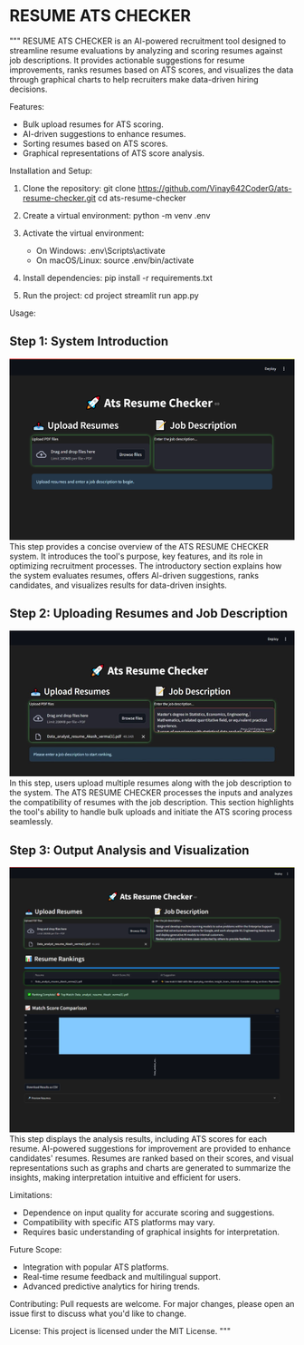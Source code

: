 # RESUME ATS CHECKER

"""
RESUME ATS CHECKER is an AI-powered recruitment tool designed to streamline resume evaluations by analyzing and scoring resumes against job descriptions. It provides actionable suggestions for resume improvements, ranks resumes based on ATS scores, and visualizes the data through graphical charts to help recruiters make data-driven hiring decisions.

Features:
- Bulk upload resumes for ATS scoring.
- AI-driven suggestions to enhance resumes.
- Sorting resumes based on ATS scores.
- Graphical representations of ATS score analysis.

Installation and Setup:
1. Clone the repository:
    git clone https://github.com/Vinay642CoderG/ats-resume-checker.git
    cd ats-resume-checker

2. Create a virtual environment:
    python -m venv .env

3. Activate the virtual environment:
   - On Windows:
     .env\Scripts\activate
   - On macOS/Linux:
     source .env/bin/activate

4. Install dependencies:
    pip install -r requirements.txt

5. Run the project:
    cd project
    streamlit run app.py

Usage:

Step 1: System Introduction
--------------------------------
![Step 1](static/img/ats_preview1.png)
This step provides a concise overview of the ATS RESUME CHECKER system. It introduces the tool's purpose, key features, and its role in optimizing recruitment processes. The introductory section explains how the system evaluates resumes, offers AI-driven suggestions, ranks candidates, and visualizes results for data-driven insights.

Step 2: Uploading Resumes and Job Description
---------------------------------------------
![Step 2](static/img/ats_preview2.jpg)
In this step, users upload multiple resumes along with the job description to the system. The ATS RESUME CHECKER processes the inputs and analyzes the compatibility of resumes with the job description. This section highlights the tool's ability to handle bulk uploads and initiate the ATS scoring process seamlessly.

Step 3: Output Analysis and Visualization
-----------------------------------------
![Step 3](static/img/ats_preview3.png)
This step displays the analysis results, including ATS scores for each resume. AI-powered suggestions for improvement are provided to enhance candidates' resumes. Resumes are ranked based on their scores, and visual representations such as graphs and charts are generated to summarize the insights, making interpretation intuitive and efficient for users.

Limitations:
- Dependence on input quality for accurate scoring and suggestions.
- Compatibility with specific ATS platforms may vary.
- Requires basic understanding of graphical insights for interpretation.

Future Scope:
- Integration with popular ATS platforms.
- Real-time resume feedback and multilingual support.
- Advanced predictive analytics for hiring trends.

Contributing:
Pull requests are welcome. For major changes, please open an issue first to discuss what you'd like to change.

License:
This project is licensed under the MIT License.
"""
